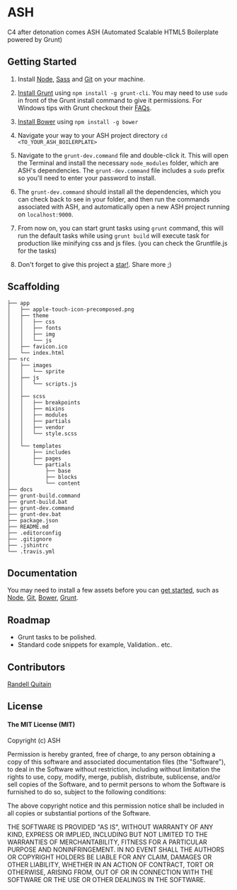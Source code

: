 # ASH

C4 after detonation comes ASH (Automated Scalable HTML5 Boilerplate powered by Grunt)

## Getting Started

1. Install [Node](http://nodejs.org/), [Sass](http://sass-lang.com/install) and [Git](http://git-scm.com/book/en/Getting-Started-Installing-Git) on your machine.

2. [Install Grunt](http://gruntjs.com/getting-started) using `npm install -g grunt-cli`. You may need to use `sudo` in front of the Grunt install command to give it permissions. For Windows tips with Grunt checkout their [FAQs](http://gruntjs.com/frequently-asked-questions).

3. [Install Bower](http://bower.io/) using `npm install -g bower`

4. Navigate your way to your ASH project directory `cd <TO_YOUR_ASH_BOILERPLATE>`

5. Navigate to the `grunt-dev.command` file and double-click it. This will open the Terminal and install the necessary `node_modules` folder, which are ASH's dependencies. The `grunt-dev.command` file includes a `sudo` prefix so you'll need to enter your password to install.

6. The `grunt-dev.command` should install all the dependencies, which you can check back to see in your folder, and then run the commands associated with ASH, and automatically open a new ASH project running on `localhost:9000`.

7. From now on, you can start grunt tasks using `grunt` command, this will run the default tasks while using `grunt build` will execute task for production like minifying css and js files. (you can check the Gruntfile.js for the tasks)

8. Don't forget to give this project a [star!](https://github.com/mugetsu/ash/stargazers). Share more ;)

## Scaffolding

````
├── app
│   ├── apple-touch-icon-precomposed.png
│   ├── theme
│   │   ├── css
│   │   ├── fonts
│   │   ├── img
│   │   └── js
│   ├── favicon.ico
│   └── index.html
├── src
│   ├── images
│   │   └── sprite
│   ├── js
│   │   └── scripts.js
│   │
│   ├── scss
│   │	├── breakpoints
│   │	├── mixins
│   │   ├── modules
│   │   ├── partials
│   │   ├── vendor
│   │   └── style.scss
│   │
│   └── templates
│       ├── includes
│       ├── pages
│       └── partials
│           ├── base
│           ├── blocks
│           └── content
├── docs
├── grunt-build.command
├── grunt-build.bat
├── grunt-dev.command
├── grunt-dev.bat
├── package.json
├── README.md
├── .editorconfig
├── .gitignore
├── .jshintrc
└── .travis.yml
````

## Documentation

You may need to install a few assets before you can [get started](https://github.com/mugetsu/ash/blob/master/docs/DOCS.md), such as [Node](http://nodejs.org/), [Git](https://github.com), [Bower](http://bower.io/), [Grunt](http://gruntjs.com/).

## Roadmap

* Grunt tasks to be polished.
* Standard code snippets for example, Validation.. etc.

## Contributors

[Randell Quitain](//github.com/mugetsu)

## License

#### The MIT License (MIT)

Copyright (c) ASH

Permission is hereby granted, free of charge, to any person obtaining a copy of
this software and associated documentation files (the "Software"), to deal in
the Software without restriction, including without limitation the rights to
use, copy, modify, merge, publish, distribute, sublicense, and/or sell copies
of the Software, and to permit persons to whom the Software is furnished to do
so, subject to the following conditions:

The above copyright notice and this permission notice shall be included in all
copies or substantial portions of the Software.

THE SOFTWARE IS PROVIDED "AS IS", WITHOUT WARRANTY OF ANY KIND, EXPRESS OR
IMPLIED, INCLUDING BUT NOT LIMITED TO THE WARRANTIES OF MERCHANTABILITY,
FITNESS FOR A PARTICULAR PURPOSE AND NONINFRINGEMENT. IN NO EVENT SHALL THE
AUTHORS OR COPYRIGHT HOLDERS BE LIABLE FOR ANY CLAIM, DAMAGES OR OTHER
LIABILITY, WHETHER IN AN ACTION OF CONTRACT, TORT OR OTHERWISE, ARISING FROM,
OUT OF OR IN CONNECTION WITH THE SOFTWARE OR THE USE OR OTHER DEALINGS IN THE
SOFTWARE.
